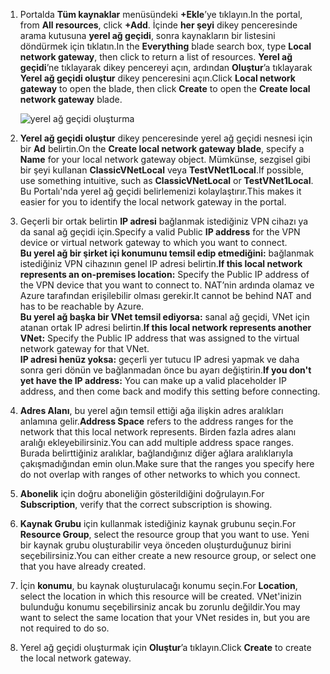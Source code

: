 1. <span data-ttu-id="443ba-101">Portalda **Tüm kaynaklar** menüsündeki **+Ekle**’ye tıklayın.</span><span class="sxs-lookup"><span data-stu-id="443ba-101">In the portal, from **All resources**, click **+Add**.</span></span> <span data-ttu-id="443ba-102">İçinde **her şeyi** dikey penceresinde arama kutusuna **yerel ağ geçidi**, sonra kaynakların bir listesini döndürmek için tıklatın.</span><span class="sxs-lookup"><span data-stu-id="443ba-102">In the **Everything** blade search box, type **Local network gateway**, then click to return a list of resources.</span></span> <span data-ttu-id="443ba-103">**Yerel ağ geçidi**’ne tıklayarak dikey pencereyi açın, ardından **Oluştur**’a tıklayarak **Yerel ağ geçidi oluştur** dikey penceresini açın.</span><span class="sxs-lookup"><span data-stu-id="443ba-103">Click **Local network gateway** to open the blade, then click **Create** to open the **Create local network gateway** blade.</span></span>
   
    ![yerel ağ geçidi oluşturma](./media/vpn-gateway-add-lng-rm-portal-include/lng.png)

2. <span data-ttu-id="443ba-105">**Yerel ağ geçidi oluştur** dikey penceresinde yerel ağ geçidi nesnesi için bir **Ad** belirtin.</span><span class="sxs-lookup"><span data-stu-id="443ba-105">On the **Create local network gateway blade**, specify a **Name** for your local network gateway object.</span></span> <span data-ttu-id="443ba-106">Mümkünse, sezgisel gibi bir şeyi kullanan **ClassicVNetLocal** veya **TestVNet1Local**.</span><span class="sxs-lookup"><span data-stu-id="443ba-106">If possible, use something intuitive, such as **ClassicVNetLocal** or **TestVNet1Local**.</span></span> <span data-ttu-id="443ba-107">Bu Portalı'nda yerel ağ geçidi belirlemenizi kolaylaştırır.</span><span class="sxs-lookup"><span data-stu-id="443ba-107">This makes it easier for you to identify the local network gateway in the portal.</span></span>
3. <span data-ttu-id="443ba-108">Geçerli bir ortak belirtin **IP adresi** bağlanmak istediğiniz VPN cihazı ya da sanal ağ geçidi için.</span><span class="sxs-lookup"><span data-stu-id="443ba-108">Specify a valid Public **IP address** for the VPN device or virtual network gateway to which you want to connect.</span></span><br><span data-ttu-id="443ba-109">**Bu yerel ağ bir şirket içi konumunu temsil edip etmediğini:** bağlanmak istediğiniz VPN cihazının genel IP adresi belirtin.</span><span class="sxs-lookup"><span data-stu-id="443ba-109">**If this local network represents an on-premises location:** Specify the Public IP address of the VPN device that you want to connect to.</span></span> <span data-ttu-id="443ba-110">NAT’nin ardında olamaz ve Azure tarafından erişilebilir olması gerekir.</span><span class="sxs-lookup"><span data-stu-id="443ba-110">It cannot be behind NAT and has to be reachable by Azure.</span></span><br><span data-ttu-id="443ba-111">**Bu yerel ağ başka bir VNet temsil ediyorsa:** sanal ağ geçidi, VNet için atanan ortak IP adresi belirtin.</span><span class="sxs-lookup"><span data-stu-id="443ba-111">**If this local network represents another VNet:** Specify the Public IP address that was assigned to the virtual network gateway for that VNet.</span></span><br><span data-ttu-id="443ba-112">**IP adresi henüz yoksa:** geçerli yer tutucu IP adresi yapmak ve daha sonra geri dönün ve bağlanmadan önce bu ayarı değiştirin.</span><span class="sxs-lookup"><span data-stu-id="443ba-112">**If you don't yet have the IP address:** You can make up a valid placeholder IP address, and then come back and modify this setting before connecting.</span></span>
4. <span data-ttu-id="443ba-113">**Adres Alanı**, bu yerel ağın temsil ettiği ağa ilişkin adres aralıkları anlamına gelir.</span><span class="sxs-lookup"><span data-stu-id="443ba-113">**Address Space** refers to the address ranges for the network that this local network represents.</span></span> <span data-ttu-id="443ba-114">Birden fazla adres alanı aralığı ekleyebilirsiniz.</span><span class="sxs-lookup"><span data-stu-id="443ba-114">You can add multiple address space ranges.</span></span> <span data-ttu-id="443ba-115">Burada belirttiğiniz aralıklar, bağlandığınız diğer ağlara aralıklarıyla çakışmadığından emin olun.</span><span class="sxs-lookup"><span data-stu-id="443ba-115">Make sure that the ranges you specify here do not overlap with ranges of other networks to which you connect.</span></span>
5. <span data-ttu-id="443ba-116">**Abonelik** için doğru aboneliğin gösterildiğini doğrulayın.</span><span class="sxs-lookup"><span data-stu-id="443ba-116">For **Subscription**, verify that the correct subscription is showing.</span></span>
6. <span data-ttu-id="443ba-117">**Kaynak Grubu** için kullanmak istediğiniz kaynak grubunu seçin.</span><span class="sxs-lookup"><span data-stu-id="443ba-117">For **Resource Group**, select the resource group that you want to use.</span></span> <span data-ttu-id="443ba-118">Yeni bir kaynak grubu oluşturabilir veya önceden oluşturduğunuz birini seçebilirsiniz.</span><span class="sxs-lookup"><span data-stu-id="443ba-118">You can either create a new resource group, or select one that you have already created.</span></span>
7. <span data-ttu-id="443ba-119">İçin **konumu**, bu kaynak oluşturulacağı konumu seçin.</span><span class="sxs-lookup"><span data-stu-id="443ba-119">For **Location**, select the location in which this resource will be created.</span></span> <span data-ttu-id="443ba-120">VNet'inizin bulunduğu konumu seçebilirsiniz ancak bu zorunlu değildir.</span><span class="sxs-lookup"><span data-stu-id="443ba-120">You may want to select the same location that your VNet resides in, but you are not required to do so.</span></span>
8. <span data-ttu-id="443ba-121">Yerel ağ geçidi oluşturmak için **Oluştur**’a tıklayın.</span><span class="sxs-lookup"><span data-stu-id="443ba-121">Click **Create** to create the local network gateway.</span></span>

